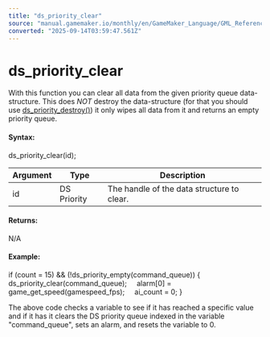 ```yaml
---
title: "ds_priority_clear"
source: "manual.gamemaker.io/monthly/en/GameMaker_Language/GML_Reference/Data_Structures/DS_Priority_Queues/ds_priority_clear.htm"
converted: "2025-09-14T03:59:47.561Z"
---
```


# ds\_priority\_clear

With this function you can clear all data from the given priority queue data-structure. This does _NOT_ destroy the data-structure (for that you should use [ds\_priority\_destroy()](ds_priority_destroy.md)) it only wipes all data from it and returns an empty priority queue.

#### Syntax:

ds\_priority\_clear(id);

| Argument | Type | Description |
| --- | --- | --- |
| id | DS Priority | The handle of the data structure to clear. |

#### Returns:

N/A

#### Example:

if (count = 15) && (!ds\_priority\_empty(command\_queue))
{
    ds\_priority\_clear(command\_queue);
    alarm\[0\] = game\_get\_speed(gamespeed\_fps);
    ai\_count = 0;
}

The above code checks a variable to see if it has reached a specific value and if it has it clears the DS priority queue indexed in the variable "command\_queue", sets an alarm, and resets the variable to 0.